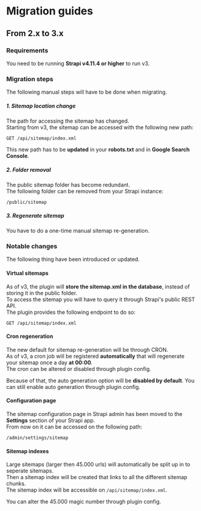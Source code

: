 
<h1>Migration guides</h1>
	
## From 2.x to 3.x

### Requirements

You need to be running **Strapi v4.11.4 or higher** to run v3.

### Migration steps

The following manual steps will have to be done when migrating.

##### 1. Sitemap location change

The path for accessing the sitemap has changed. <br />
Starting from v3, the sitemap can be accessed with the following new path:

```
GET /api/sitemap/index.xml
```


This new path has to be **updated** in your **robots.txt** and in **Google Search Console**.

##### 2. Folder removal

The public sitemap folder has become redundant. <br />
The following folder can be removed from your Strapi instance:

```
/public/sitemap
```

##### 3. Regenerate sitemap

You have to do a one-time manual sitemap re-generation.

### Notable changes

The following thing have been introduced or updated.

#### Virtual sitemaps

As of v3, the plugin will **store the sitemap.xml in the database**, instead of storing it in the public folder. <br />
To access the sitemap you will have to query it through Strapi's public REST API. <br />
The plugin provides the following endpoint to do so:

```
GET /api/sitemap/index.xml
``` 

#### Cron regeneration

The new default for sitemap re-generation will be through CRON. <br />
As of v3, a cron job will be registered **automatically** that will regenerate your sitemap once a day **at 00:00**. <br />
The cron can be altered or disabled through plugin config.

Because of that, the auto generation option will be **disabled by default**.
You can still enable auto generation through plugin config.

#### Configuration page

The sitemap configuration page in Strapi admin has been moved to the **Settings** section of your Strapi app.<br />
From now on it can be accessed on the following path:

```
/admin/settings/sitemap
```

#### Sitemap indexes

Large sitemaps (larger then 45.000 urls) will automatically be split up in to seperate sitemaps. <br />
Then a sitemap index will be created that links to all the different sitemap chunks. <br />
The sitemap index will be accessible on `/api/sitemap/index.xml`.

You can alter the 45.000 magic number through plugin config.
